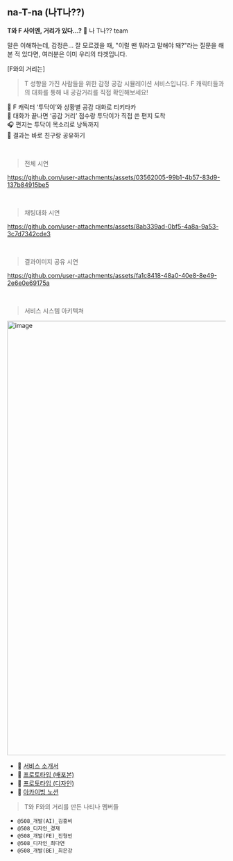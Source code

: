 ## na-T-na (나T나??)

**T와 F 사이엔, 거리가 있다...?** 📏 나 T나?? team

말은 이해하는데, 감정은... 잘 모르겠을 때,
"이럴 땐 뭐라고 말해야 돼?"라는 질문을 해본 적 있다면,
여러분은 이미 우리의 타겟입니다.

[F와의 거리는]
> T 성향을 가진 사람들을 위한 감정 공감 시뮬레이션 서비스입니다.
> F 캐릭터들과의 대화를 통해 내 공감거리를 직접 확인해보세요!


💬 F 캐릭터 ‘투닥이’와 상황별 공감 대화로 티키타카 <br>
💌 대화가 끝나면 ‘공감 거리’ 점수랑 투닥이가 직접 쓴 편지 도착 <br>
🎧 편지는 투닥이 목소리로 낭독까지 <br>
👐 결과는 바로 친구랑 공유하기 <br>

<br>

> 전체 시연

https://github.com/user-attachments/assets/03562005-99b1-4b57-83d9-137b84915be5

<br>

> 채팅대화 시연

https://github.com/user-attachments/assets/8ab339ad-0bf5-4a8a-9a53-3c7d7342cde3

<br>

> 결과이미지 공유 시연

https://github.com/user-attachments/assets/fa1c8418-48a0-40e8-8e49-2e6e0e69175a

<br>

> 서비스 시스템 아키텍쳐
<img width="2500" height="1000" alt="image" src="https://github.com/user-attachments/assets/bc2e275a-cb97-4687-a6dc-152ac673f604" />




- 🔗 [서비스 소개서](https://www.figma.com/deck/SD6UF09n5KP2CCGeGRwzgb/F%EC%99%80%EC%9D%98-%EA%B1%B0%EB%A6%AC---%EC%84%9C%EB%B9%84%EC%8A%A4-%EC%86%8C%EA%B0%9C%EC%84%9C?kind=deck&node-id=1-4682)
- 🔗 [프로토타입 (배포본)](https://na-t-na-fe.vercel.app/)
- 🔗 [프로토타입 (디자인)](https://www.figma.com/proto/7eDduxXiOZG4jbRbQrbiO5/%EB%82%98%ED%8B%B0%EB%82%98-%ED%94%84%EB%A1%9C%ED%86%A0%ED%83%80%EC%9E%85?content-scaling=fixed&kind=proto&node-id=1-3565&page-id=0%3A1&scaling=min-zoom&starting-point-node-id=1%3A3508)
- 🔗 [아카이빙 노션](https://ubiquitous-blackberry-1d3.notion.site/2483cff2c9eb805eb6edc5cc93cf8e2b)


> T와 F와의 거리를 만든 나티나 멤버들
- `@508_개발(AI)_김홍비` 
- `@508_디자인_경재` 
- `@508_개발(FE)_진형빈` 
- `@508_디자인_최다연` 
- `@508_개발(BE)_최은강`
